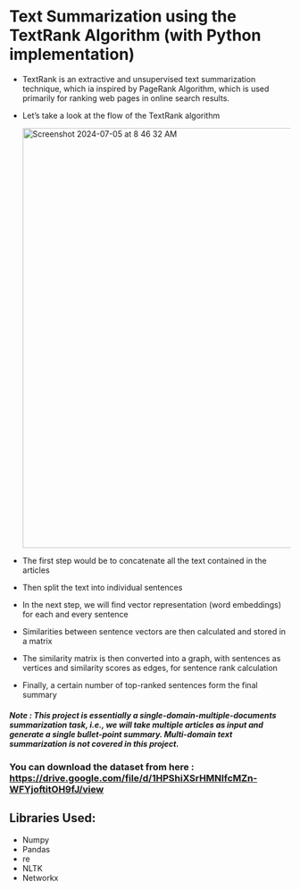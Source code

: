 # Text Summarization using the TextRank Algorithm (with Python implementation)

- TextRank is an extractive and unsupervised text summarization technique, which ia inspired by PageRank Algorithm,
  which is used primarily for ranking web pages in online search results.
- Let’s take a look at the flow of the TextRank algorithm

  <img width="752" alt="Screenshot 2024-07-05 at 8 46 32 AM" src="https://github.com/nishtha2405/Text_Summarization/assets/76462489/e8fa6e58-8e7c-4af0-9918-60d7a7d084c3">
- The first step would be to concatenate all the text contained in the articles
- Then split the text into individual sentences
- In the next step, we will find vector representation (word embeddings) for each and every sentence
- Similarities between sentence vectors are then calculated and stored in a matrix
- The similarity matrix is then converted into a graph, with sentences as vertices and similarity scores as edges, for sentence rank calculation
- Finally, a certain number of top-ranked sentences form the final summary

##### Note : This project is essentially a single-domain-multiple-documents summarization task, i.e., we will take multiple articles as input and generate a single bullet-point summary. Multi-domain text summarization is not covered in this project.

### You can download the dataset from here : https://drive.google.com/file/d/1HPShiXSrHMNlfcMZn-WFYjoftitOH9fJ/view

## Libraries Used:
- Numpy
- Pandas
- re
- NLTK
- Networkx


